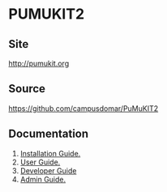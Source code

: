 PUMUKIT2
========

Site
----

http://pumukit.org


Source
------

https://github.com/campusdomar/PuMuKIT2


Documentation
-------------

1. [Installation Guide.](InstallationGuide.md)
2. [User Guide.](UserGuide.md)
3. [Developer Guide](DeveloperGuide.md)
4. [Admin Guide.](AdminGuide.md)
